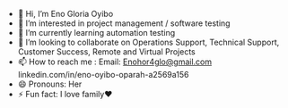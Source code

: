 - 👋 Hi, I’m Eno Gloria Oyibo
- 👀 I’m interested in project management / software testing
- 🌱 I’m currently learning automation testing
- 💞️ I’m looking to collaborate on Operations Support, Technical Support, Customer Success, Remote and Virtual Projects
- 📫 How to reach me :
  Email: Enohor4glo@gmail.com
  linkedin.com/in/eno-oyibo-oparah-a2569a156
- 😄 Pronouns: Her
- ⚡ Fun fact: I love family❤️

<!---
Enoglo023/Enoglo023 is a ✨ special ✨ repository because its `README.md` (this file) appears on your GitHub profile.
You can click the Preview link to take a look at your changes.
--->
